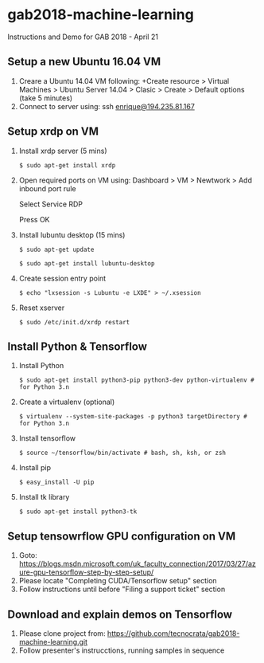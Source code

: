 # gab2018-machine-learning
Instructions and Demo for GAB 2018 - April 21


## Setup a new Ubuntu 16.04 VM
1. Creare a Ubuntu 14.04 VM following: +Create resource > Virtual Machines > Ubuntu Server 14.04 > Clasic > Create > Default options (take 5 minutes)
2. Connect to server using: ssh enrique@194.235.81.167

## Setup xrdp on VM

1. Install xrdp server (5 mins)

    ```
    $ sudo apt-get install xrdp
    ```

2. Open required ports on VM using: Dashboard > VM > Newtwork > Add inbound port rule

    Select Service RDP

    Press OK

3. Install lubuntu desktop (15 mins)

    ```
    $ sudo apt-get update
    ```

    ```
    $ sudo apt-get install lubuntu-desktop
    ```

4. Create session entry point

    ```
    $ echo "lxsession -s Lubuntu -e LXDE" > ~/.xsession
    ```

5. Reset xserver

    ```
    $ sudo /etc/init.d/xrdp restart
    ```

## Install Python & Tensorflow

1. Install Python

    ``` shell
    $ sudo apt-get install python3-pip python3-dev python-virtualenv # for Python 3.n
    ```

2. Create a virtualenv (optional)

    ```
    $ virtualenv --system-site-packages -p python3 targetDirectory # for Python 3.n
    ```

3. Install tensorflow

    ```
    $ source ~/tensorflow/bin/activate # bash, sh, ksh, or zsh
    ```

4. Install pip

    ```
    $ easy_install -U pip
    ```

5. Install tk library

    ```
    $ sudo apt-get install python3-tk
    ```

## Setup tensowrflow GPU configuration on VM

1. Goto: https://blogs.msdn.microsoft.com/uk_faculty_connection/2017/03/27/azure-gpu-tensorflow-step-by-step-setup/
2. Please locate "Completing CUDA/Tensorflow setup" section 
3. Follow instructions until before "Filing a support ticket" section


## Download and explain demos on Tensorflow

1. Please clone project from: https://github.com/tecnocrata/gab2018-machine-learning.git
2. Follow presenter's instrucctions, running samples in sequence